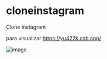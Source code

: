 # cloneinstagram

Clone instagram 

para visualizar https://yu422k.csb.app/

![image](https://user-images.githubusercontent.com/102630771/167237204-11f84a28-e01d-46fc-a37f-8ab23d421ffb.png)
